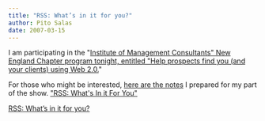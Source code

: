 ```yaml
---
title: "RSS: What’s in it for you?"
author: Pito Salas
date: 2007-03-15
---
```




I am participating in the "[Institute of Management Consultants" New England
Chapter program tonight, entitled "Help prospects find you (and your clients)
using Web 2.0.](<http://www.imcne.org/weekly_updates/wu_07_0314.html#event3>)"

For those who might be interested, [here are the
notes](</stories/rssprez.pdf>) I prepared for my part of the show. ["RSS:
What's In it For You"](</stories/rssprez.pdf>)


[RSS: What’s in it for you?](None)
